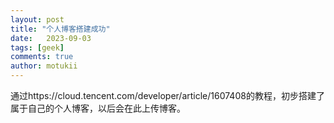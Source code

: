 ```yaml
---
layout: post
title: "个人博客搭建成功"
date:   2023-09-03
tags: [geek]
comments: true
author: motukii
---
```


通过https://cloud.tencent.com/developer/article/1607408的教程，初步搭建了属于自己的个人博客，以后会在此上传博客。

<!-- more -->